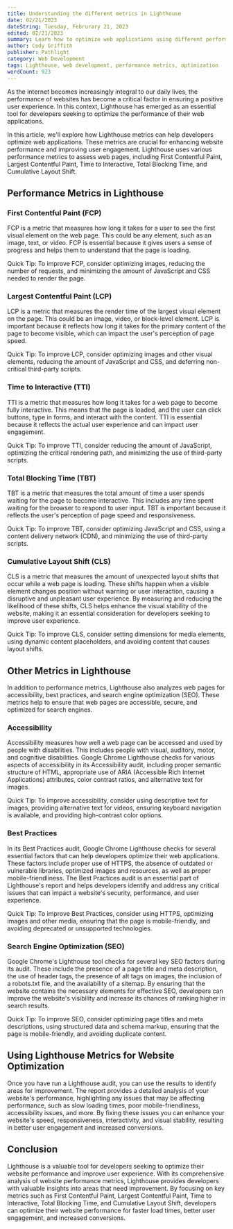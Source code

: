 ```yaml
---
title: Understanding the different metrics in Lighthouse
date: 02/21/2023
dateString: Tuesday, Februrary 21, 2023
edited: 02/21/2023
summary: Learn how to optimize web applications using different performance metrics in Lighthouse.
author: Cody Griffith
publisher: Pathlight
category: Web Development
tags: Lighthouse, web development, performance metrics, optimization
wordCount: 923
---
```


As the internet becomes increasingly integral to our daily lives, the performance of websites has become a critical factor in ensuring a positive user experience. In this context, Lighthouse has emerged as an essential tool for developers seeking to optimize the performance of their web applications.

In this article, we'll explore how Lighthouse metrics can help developers optimize web applications. These metrics are crucial for enhancing website performance and improving user engagement. Lighthouse uses various performance metrics to assess web pages, including First Contentful Paint, Largest Contentful Paint, Time to Interactive, Total Blocking Time, and Cumulative Layout Shift.

## Performance Metrics in Lighthouse
### First Contentful Paint (FCP)

FCP is a metric that measures how long it takes for a user to see the first visual element on the web page. This could be any element, such as an image, text, or video. FCP is essential because it gives users a sense of progress and helps them to understand that the page is loading.

Quick Tip: To improve FCP, consider optimizing images, reducing the number of requests, and minimizing the amount of JavaScript and CSS needed to render the page.

### Largest Contentful Paint (LCP)

LCP is a metric that measures the render time of the largest visual element on the page. This could be an image, video, or block-level element. LCP is important because it reflects how long it takes for the primary content of the page to become visible, which can impact the user's perception of page speed.

Quick Tip: To improve LCP, consider optimizing images and other visual elements, reducing the amount of JavaScript and CSS, and deferring non-critical third-party scripts.

### Time to Interactive (TTI)

TTI is a metric that measures how long it takes for a web page to become fully interactive. This means that the page is loaded, and the user can click buttons, type in forms, and interact with the content. TTI is essential because it reflects the actual user experience and can impact user engagement.

Quick Tip: To improve TTI, consider reducing the amount of JavaScript, optimizing the critical rendering path, and minimizing the use of third-party scripts.

### Total Blocking Time (TBT)

TBT is a metric that measures the total amount of time a user spends waiting for the page to become interactive. This includes any time spent waiting for the browser to respond to user input. TBT is important because it reflects the user's perception of page speed and responsiveness.

Quick Tip: To improve TBT, consider optimizing JavaScript and CSS, using a content delivery network (CDN), and minimizing the use of third-party scripts.

### Cumulative Layout Shift (CLS)

CLS is a metric that measures the amount of unexpected layout shifts that occur while a web page is loading. These shifts happen when a visible element changes position without warning or user interaction, causing a disruptive and unpleasant user experience. By measuring and reducing the likelihood of these shifts, CLS helps enhance the visual stability of the website, making it an essential consideration for developers seeking to improve user experience.

Quick Tip: To improve CLS, consider setting dimensions for media elements, using dynamic content placeholders, and avoiding content that causes layout shifts.

## Other Metrics in Lighthouse

In addition to performance metrics, Lighthouse also analyzes web pages for accessibility, best practices, and search engine optimization (SEO). These metrics help to ensure that web pages are accessible, secure, and optimized for search engines.

### Accessibility

Accessibility measures how well a web page can be accessed and used by people with disabilities. This includes people with visual, auditory, motor, and cognitive disabilities. Google Chrome Lighthouse checks for various aspects of accessibility in its Accessibility audit, including proper semantic structure of HTML, appropriate use of ARIA (Accessible Rich Internet Applications) attributes, color contrast ratios, and alternative text for images.

Quick Tip: To improve accessibility, consider using descriptive text for images, providing alternative text for videos, ensuring keyboard navigation is available, and providing high-contrast color options.

### Best Practices

In its Best Practices audit, Google Chrome Lighthouse checks for several essential factors that can help developers optimize their web applications. These factors include proper use of HTTPS, the absence of outdated or vulnerable libraries, optimized images and resources, as well as proper mobile-friendliness. The Best Practices audit is an essential part of Lighthouse's report and helps developers identify and address any critical issues that can impact a website's security, performance, and user experience.

Quick Tip: To improve Best Practices, consider using HTTPS, optimizing images and other media, ensuring that the page is mobile-friendly, and avoiding deprecated or unsupported technologies.

### Search Engine Optimization (SEO)

Google Chrome's Lighthouse tool checks for several key SEO factors during its audit. These include the presence of a page title and meta description, the use of header tags, the presence of alt tags on images, the inclusion of a robots.txt file, and the availability of a sitemap. By ensuring that the website contains the necessary elements for effective SEO, developers can improve the website's visibility and increase its chances of ranking higher in search results.

Quick Tip: To improve SEO, consider optimizing page titles and meta descriptions, using structured data 
and schema markup, ensuring that the page is mobile-friendly, and avoiding duplicate content.

## Using Lighthouse Metrics for Website Optimization

Once you have run a Lighthouse audit, you can use the results to identify areas for improvement. The report provides a detailed analysis of your website's performance, highlighting any issues that may be affecting performance, such as slow loading times, poor mobile-friendliness, accessibility issues, and more. By fixing these issues you can enhance your website's speed, responsiveness, interactivity, and visual stability, resulting in better user engagement and increased conversions.

<!-- ### Tips for optimizing website performance based on Lighthouse metrics
To optimize website performance based on Lighthouse metrics, you can follow these tips:
- Optimize images and other media to reduce their file size.
- Reduce the number of requests made by the website, such as by combining CSS and JavaScript files.
- Use lazy loading to defer the loading of non-critical resources until they are needed.
- Minimize the use of third-party scripts and plugins.
- Optimize server response times and caching.
- Consider using a content delivery network (CDN) to improve the delivery of resources. -->

## Conclusion
Lighthouse is a valuable tool for developers seeking to optimize their website performance and improve user experience. With its comprehensive analysis of website performance metrics, Lighthouse provides developers with valuable insights into areas that need improvement. By focusing on key metrics such as First Contentful Paint, Largest Contentful Paint, Time to Interactive, Total Blocking Time, and Cumulative Layout Shift, developers can optimize their website performance for faster load times, better user engagement, and increased conversions.
